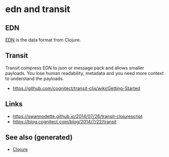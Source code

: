 # edn and transit

## EDN

[EDN](https://github.com/edn-format/edn) is the data format from
Clojure.

## Transit

Transit compress EDN to json or message pack and allows smaller
payloads. You lose human readability, metadata and you need more context
to understand the payloads.

  - <https://github.com/cognitect/transit-cljs/wiki/Getting-Started>

## Links

  - <https://swannodette.github.io/2014/07/26/transit-clojurescript>
  - <https://blog.cognitect.com/blog/2014/7/22/transit>

## See also (generated)

  - [Clojure](./../decks/clojure.md)
